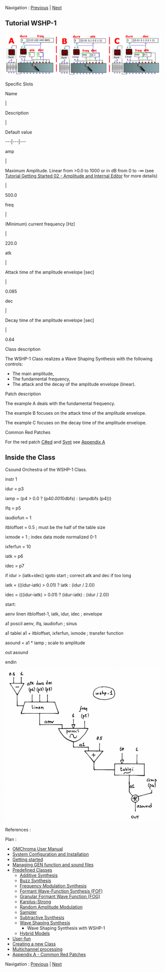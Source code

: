 
Navigation : [Previous](10-Waveshaping "page précédente\(Wave
Shaping Synthesis\)") | [Next](11-Hybrid_Models "page
suivante\(Hybrid Models\)")
## Tutorial WSHP-1

[![](../res/wshp-1_1.png)](../res/wshp-1.png "Cliquez pour agrandir")

Specific Slots

Name

|

Description

|

Default value  
  
---|---|---  
  
amp

|

Maximum Amplitude. Linear from >0.0 to 1000 or in dB from 0 to -∞ (see
[Tutorial Getting Started 02 - Amplitude and Internal
Editor](03-Amplitude_and_internal_editor) for more details)

|

500.0  
  
freq

|

(Minimum) current frequency [Hz]

|

220.0  
  
atk

|

Attack time of the amplitude envelope [sec]

|

0.085  
  
dec

|

Decay time of the amplitude envelope [sec]

|

0.64  
  
Class description

The WSHP-1 Class realizes a Wave Shaping Synthesis with the following
controls:

  * The main amplitude,
  * The fundamental frequency,
  * The attack and the decay of the amplitude envelope (linear).

Patch description

The example A deals with the fundamental frequency.

The example B focuses on the attack time of the amplitude envelope.

The example C focuses on the decay time of the amplitude envelope.

Common Red Patches

For the red patch [C#ed](Component_number_and_entry_delay) and
[Synt](Synt) see [ Appendix
A](A-Appendix-A_Common_red_patches)

## Inside the Class

Csound Orchestra of the WSHP-1 Class.

instr 1

idur = p3

iamp = (p4 > 0.0 ? (p4*0.001*0dbfs) : (ampdbfs (p4)))

ifq = p5

iaudiofun = 1

itbloffset = 0.5 ; must be the half of the table size

ixmode = 1 ; index data mode normalized 0-1

ixferfun = 10

iatk = p6

idec = p7

if idur > (iatk+idec) igoto start ; correct atk and dec if too long

iatk = (((idur-iatk) > 0.01) ? iatk : (idur / 2.0))

idec = (((idur-iatk) > 0.01) ? (idur-iatk) : (idur / 2.0))

start:

aenv linen itbloffset-1, iatk, idur, idec ; envelope

a1 poscil aenv, ifq, iaudiofun ; sinus

a1 tablei a1 + itbloffset, ixferfun, ixmode ; transfer function

asound = a1 * iamp ; scale to amplitude

out asound

endin

[![](../res/whsp-1_1.gif)](../res/whsp-1.gif "Cliquez pour agrandir")

References :

Plan :

  * [OMChroma User Manual](OMChroma)
  * [System Configuration and Installation](Installation)
  * [Getting started](Getting_Started)
  * [Managing GEN function and sound files](Managing_GEN_function_and_sound_files)
  * [Predefined Classes](Predefined_classes)
    * [Additive Synthesis](01-Additive_Synthesis)
    * [Buzz Synthesis](02-Buzz_Synthesis)
    * [Frequency Modulation Synthesis](03-Frequency_modulation)
    * [Formant Wave-Function Synthesis (FOF)](04_Formant_Wave_Function_\(FOF\))
    * [Granular Formant Wave Function (FOG)](05-Granular_Formant_Wave_Function_\(FOG\))
    * [Karplus-Strong](06-Karplus-Strong)
    * [Random Amplitude Modulation](07-Random_Amplitude_Modulation)
    * [Sampler](08-Sampler)
    * [Subtractive Synthesis](09-Subtractive_Synthesis)
    * [Wave Shaping Synthesis](10-Waveshaping)
      * Wave Shaping Synthesis with WSHP-1
    * [Hybrid Models](11-Hybrid_Models)
  * [User-fun](User-fun)
  * [Creating a new Class](Creating_a_new_Class)
  * [Multichannel processing](06-Multichannel_processing)
  * [Appendix A - Common Red Patches](A-Appendix-A_Common_red_patches)

Navigation : [Previous](10-Waveshaping "page précédente\(Wave
Shaping Synthesis\)") | [Next](11-Hybrid_Models "page
suivante\(Hybrid Models\)")
